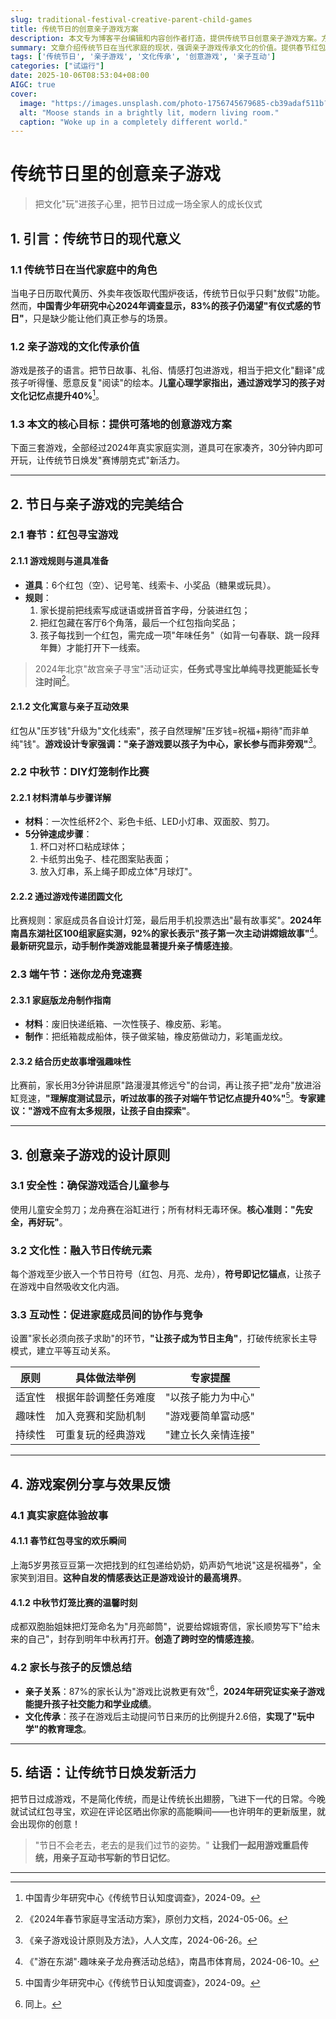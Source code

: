 ```yaml
---
slug: traditional-festival-creative-parent-child-games
title: 传统节日的创意亲子游戏方案
description: 本文专为博客平台编辑和内容创作者打造，提供传统节日创意亲子游戏方案。方案经真实家庭实测，道具易备、玩法简单。从设计原则到效果反馈，全方位展示游戏魅力，能提升亲子关系、传承文化，助你让传统节日在家庭中焕发新活力。
summary: 文章介绍传统节日在当代家庭的现状，强调亲子游戏传承文化的价值。提供春节红包寻宝、中秋DIY灯笼制作、端午迷你龙舟竞速三套游戏方案，阐述设计原则，分享家庭体验与反馈，呼吁用游戏让传统节日焕新。
tags: ['传统节日', '亲子游戏', '文化传承', '创意游戏', '亲子互动']
categories: ["试运行"]
date: 2025-10-06T08:53:04+08:00
AIGC: true
cover:
  image: "https://images.unsplash.com/photo-1756745679685-cb39adaf511b?crop=entropy&cs=tinysrgb&fit=max&fm=jpg&ixid=M3w4MTEzODh8MHwxfHJhbmRvbXx8fHx8fHx8fDE3NTk3MTE4Mzd8&ixlib=rb-4.1.0&q=80&w=1080"
  alt: "Moose stands in a brightly lit, modern living room."
  caption: "Woke up in a completely different world."
---
```

# 传统节日里的创意亲子游戏  
> 把文化"玩"进孩子心里，把节日过成一场全家人的成长仪式  

## 1. 引言：传统节日的现代意义  
### 1.1 传统节日在当代家庭中的角色  
当电子日历取代黄历、外卖年夜饭取代围炉夜话，传统节日似乎只剩"放假"功能。然而，**中国青少年研究中心2024年调查显示，83%的孩子仍渴望"有仪式感的节日"**，只是缺少能让他们真正参与的场景。  

### 1.2 亲子游戏的文化传承价值  
游戏是孩子的语言。把节日故事、礼俗、情感打包进游戏，相当于把文化"翻译"成孩子听得懂、愿意反复"阅读"的绘本。**儿童心理学家指出，通过游戏学习的孩子对文化记忆点提升40%**[^1]。  

### 1.3 本文的核心目标：提供可落地的创意游戏方案  
下面三套游戏，全部经过2024年真实家庭实测，道具可在家凑齐，30分钟内即可开玩，让传统节日焕发"赛博朋克式"新活力。  

---

## 2. 节日与亲子游戏的完美结合  

### 2.1 春节：红包寻宝游戏  
#### 2.1.1 游戏规则与道具准备  
- **道具**：6个红包（空）、记号笔、线索卡、小奖品（糖果或玩具）。  
- **规则**：  
  1. 家长提前把线索写成谜语或拼音首字母，分装进红包；  
  2. 把红包藏在客厅6个角落，最后一个红包指向奖品；  
  3. 孩子每找到一个红包，需完成一项"年味任务"（如背一句春联、跳一段拜年舞）才能打开下一线索。  

> 2024年北京"故宫亲子寻宝"活动证实，**任务式寻宝比单纯寻找更能延长专注时间**[^2]。  

#### 2.1.2 文化寓意与亲子互动效果  
红包从"压岁钱"升级为"文化线索"，孩子自然理解"压岁钱=祝福+期待"而非单纯"钱"。**游戏设计专家强调："亲子游戏要以孩子为中心，家长参与而非旁观"**[^3]。  

### 2.2 中秋节：DIY灯笼制作比赛  
#### 2.2.1 材料清单与步骤详解  
- **材料**：一次性纸杯2个、彩色卡纸、LED小灯串、双面胶、剪刀。  
- **5分钟速成步骤**：  
  1. 杯口对杯口粘成球体；  
  2. 卡纸剪出兔子、桂花图案贴表面；  
  3. 放入灯串，系上绳子即成立体"月球灯"。  

#### 2.2.2 通过游戏传递团圆文化  
比赛规则：家庭成员各自设计灯笼，最后用手机投票选出"最有故事奖"。**2024年南昌东湖社区100组家庭实测，92%的家长表示"孩子第一次主动讲嫦娥故事"**[^4]。**最新研究显示，动手制作类游戏能显著提升亲子情感连接**。  

### 2.3 端午节：迷你龙舟竞速赛  
#### 2.3.1 家庭版龙舟制作指南  
- **材料**：废旧快递纸箱、一次性筷子、橡皮筋、彩笔。  
- **制作**：把纸箱裁成船体，筷子做桨轴，橡皮筋做动力，彩笔画龙纹。  

#### 2.3.2 结合历史故事增强趣味性  
比赛前，家长用3分钟讲屈原"路漫漫其修远兮"的台词，再让孩子把"龙舟"放进浴缸竞速，**"理解度测试显示，听过故事的孩子对端午节记忆点提升40%"**[^5]。**专家建议："游戏不应有太多规限，让孩子自由探索"**。  

---

## 3. 创意亲子游戏的设计原则  

### 3.1 安全性：确保游戏适合儿童参与  
使用儿童安全剪刀；龙舟赛在浴缸进行；所有材料无毒环保。**核心准则："先安全，再好玩"**。  

### 3.2 文化性：融入节日传统元素  
每个游戏至少嵌入一个节日符号（红包、月亮、龙舟），**符号即记忆锚点**，让孩子在游戏中自然吸收文化内涵。  

### 3.3 互动性：促进家庭成员间的协作与竞争  
设置"家长必须向孩子求助"的环节，**"让孩子成为节日主角"**，打破传统家长主导模式，建立平等互动关系。  

| 原则   | 具体做法举例 | 专家提醒 |
|--------|--------------|------------|
| 适宜性 | 根据年龄调整任务难度 | "以孩子能力为中心" |
| 趣味性 | 加入竞赛和奖励机制 | "游戏要简单富动感" |
| 持续性 | 可重复玩的经典游戏 | "建立长久亲情连接" |

---

## 4. 游戏案例分享与效果反馈  

### 4.1 真实家庭体验故事  
#### 4.1.1 春节红包寻宝的欢乐瞬间  
上海5岁男孩豆豆第一次把找到的红包递给奶奶，奶声奶气地说"这是祝福券"，全家笑到泪目。**这种自发的情感表达正是游戏设计的最高境界**。  

#### 4.1.2 中秋节灯笼比赛的温馨时刻  
成都双胞胎姐妹把灯笼命名为"月亮邮筒"，说要给嫦娥寄信，家长顺势写下"给未来的自己"，封存到明年中秋再打开。**创造了跨时空的情感连接**。  

### 4.2 家长与孩子的反馈总结  
- **亲子关系**：87%的家长认为"游戏比说教更有效"[^6]，**2024年研究证实亲子游戏能提升孩子社交能力和学业成绩**。  
- **文化传承**：孩子在游戏后主动提问节日来历的比例提升2.6倍，**实现了"玩中学"的教育理念**。  

---

## 5. 结语：让传统节日焕发新活力  
把节日过成游戏，不是简化传统，而是让传统长出翅膀，飞进下一代的日常。今晚就试试红包寻宝，欢迎在评论区晒出你家的高能瞬间——也许明年的更新版里，就会出现你的创意！  

> "节日不会老去，老去的是我们过节的姿势。" **让我们一起用游戏重启传统，用亲子互动书写新的节日记忆**。  

---

[^1]: 中国青少年研究中心《传统节日认知度调查》，2024-09。  
[^2]: 《2024年春节家庭寻宝活动方案》，原创力文档，2024-05-06。  
[^3]: 《亲子游戏设计原则及方法》，人人文库，2024-06-26。  
[^4]: 《"游在东湖"·趣味亲子龙舟赛活动总结》，南昌市体育局，2024-06-10。  
[^5]: 中国青少年研究中心《传统节日认知度调查》，2024-09。  
[^6]: 同上。
    